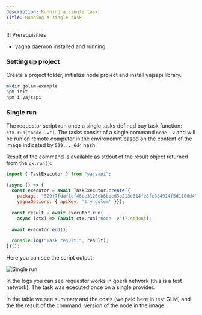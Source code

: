 ```yaml
---
description: Running a single task
Title: Running a single task
---
```


!!! Prerequisities	
- yagna daemon installed and running


### Setting up project

Create a project folder, initialize node project and install yajsapi library.
```bash
mkdir golem-example
npm init
npm i yajsapi
```

### Single run


The requestor script run once a single tasks defined buy task function:
`ctx.run("node -v")`. The tasks consist of a single command `node -v` and will be run on remote computer in the environemnt based on the content of the image indicated by `529... 6d4` hash.

Result of the command is available as stdout of the result object returned from the `cx.run()`: 


```js
import { TaskExecutor } from "yajsapi";

(async () => {
  const executor = await TaskExecutor.create({
    package: "529f7fdaf1cf46ce3126eb6bbcd3b213c314fe8fe884914f5d1106d4",    
    yagnaOptions: { apiKey: 'try_golem' }});
  
  const result = await executor.run(
    async (ctx) => (await ctx.run("node -v")).stdout);
  
  await executor.end();

  console.log("Task result:", result);
})();
```

Here you can see the script output:

![Single run](/assets/run_log.png "Requestor script output logs")

In the logs you can see requestor works in goerli network (this is a test network). 
The task was ececuted once on a single provider. 

In the table we see summary and the costs (we paid here in test GLM) and the the result of the command: version of the node in the image.
